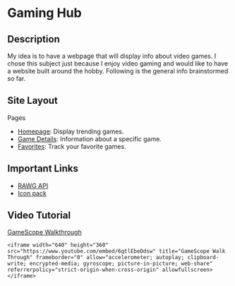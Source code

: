# Gaming Hub

## Description
My idea is to have a webpage that will display info about video games. I chose this subject just because I enjoy video gaming and would like to have a website built around the hobby. Following is the general info brainstormed so far.

## Site Layout
Pages
- [Homepage](https://tristan-galloway.github.io/game-scope/): Display trending games.
- [Game Details](https://tristan-galloway.github.io/game-scope/details.html): Information about a specific game.
- [Favorites](https://tristan-galloway.github.io/game-scope/favorite.html): Track your favorite games.

## Important Links
- [RAWG API](https://rawg.io/apidocs)
- [Icon pack](https://www.iconfinder.com/search?q=&family=accent-duo-tone-icons)

## Video Tutorial
[GameScope Walkthrough](https://youtu.be/6qtlEbeDdsw)

`<iframe width="640" height="360" src="https://www.youtube.com/embed/6qtlEbeDdsw" title="GameScope Walk Through" frameborder="0" allow="accelerometer; autoplay; clipboard-write; encrypted-media; gyroscope; picture-in-picture; web-share" referrerpolicy="strict-origin-when-cross-origin" allowfullscreen></iframe>`